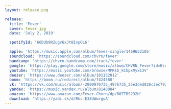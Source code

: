 ```yaml
---
layout: release.pug

release:
  title: 'Fever'
  cover: fever.jpg
  date: 'July 2, 2019'

  spotifyId: '66DUb9RZugv6xJt0IvpOL6'

  apple: 'https://music.apple.com/album/fever-single/1469652105'
  soundcloud: 'https://soundcloud.com/chvrn/fever'
  bandcamp: 'https://chvrn.bandcamp.com/track/fever'
  google: 'https://play.google.com/store/music/album/CHVRN_Fever?id=Bsqzgtdwkhitoeyjyqhxwovtf3e'
  youtube: 'https://music.youtube.com/browse/MPREb_kCbpxMyxI3V'
  deezer: 'https://www.deezer.com/album/101152012'
  boom: 'https://boom.ru/redirect/album/7424580'
  vk: 'https://vk.com/music/album/-2000976735_4976735_25e3ded826c3ec792b'
  yandex: 'https://music.yandex.ru/album/8148884'
  amazon: 'https://www.amazon.com/Fever-Chvrn/dp/B07TBS232H'
  download: 'https://yadi.sk/d/Rkc-E38dWwrguA'
---
```

